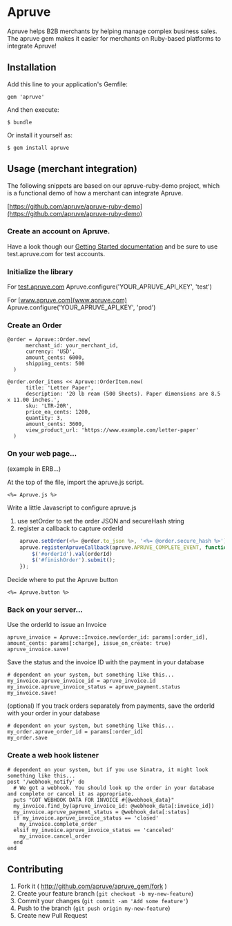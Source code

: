 # Apruve

Apruve helps B2B merchants by helping manage complex business sales. The apruve gem makes it easier for merchants on
Ruby-based platforms to integrate Apruve!

## Installation

Add this line to your application's Gemfile:

    gem 'apruve'

And then execute:

    $ bundle

Or install it yourself as:

    $ gem install apruve

## Usage (merchant integration)

The following snippets are based on our apruve-ruby-demo project, which is a functional demo of how a merchant can
integrate Apruve.

[https://github.com/apruve/apruve-ruby-demo](https://github.com/apruve/apruve-ruby-demo)

### Create an account on Apruve.

Have a look though our [Getting Started documentation](https://www.apruve.com/doc/developers/) and be sure to use
test.apruve.com for test accounts.

### Initialize the library

For [test.apruve.com](test.apruve.com)
    Apruve.configure('YOUR_APRUVE_API_KEY', 'test')

For [www.apruve.com](www.apruve.com)
    Apruve.configure('YOUR_APRUVE_API_KEY', 'prod')

### Create an Order

    @order = Apruve::Order.new(
          merchant_id: your_merchant_id,
          currency: 'USD',
          amount_cents: 6000,
          shipping_cents: 500
      )

    @order.order_items << Apruve::OrderItem.new(
          title: 'Letter Paper',
          description: '20 lb ream (500 Sheets). Paper dimensions are 8.5 x 11.00 inches.',
          sku: 'LTR-20R',
          price_ea_cents: 1200,
          quantity: 3,
          amount_cents: 3600,
          view_product_url: 'https://www.example.com/letter-paper'
      )

### On your web page...

(example in ERB...)

At the top of the file, import the apruve.js script.

    <%= Apruve.js %>

Write a little Javascript to configure apruve.js

1. use setOrder to set the order JSON and secureHash string
1. register a callback to capture orderId

``` javascript
    apruve.setOrder(<%= @order.to_json %>, '<%= @order.secure_hash %>');
    apruve.registerApruveCallback(apruve.APRUVE_COMPLETE_EVENT, function (orderId) {
        $('#orderId').val(orderId)
        $('#finishOrder').submit();
    });
```

Decide where to put the Apruve button

    <%= Apruve.button %>

### Back on your server...

Use the orderId to issue an Invoice

    apruve_invoice = Apruve::Invoice.new(order_id: params[:order_id], amount_cents: params[:charge], issue_on_create: true)
    apruve_invoice.save!

Save the status and the invoice ID with the payment in your database

    # dependent on your system, but something like this...
    my_invoice.apruve_invoice_id = apruve_invoice.id
    my_invoice.apruve_invoice_status = apruve_payment.status
    my_invoice.save!

(optional) If you track orders separately from payments, save the orderId with your order in your database

    # dependent on your system, but something like this...
    my_order.apruve_order_id = params[:order_id]
    my_order.save

### Create a web hook listener

    # dependent on your system, but if you use Sinatra, it might look something like this...
    post '/webhook_notify' do
      # We got a webhook. You should look up the order in your database and complete or cancel it as appropriate.
      puts "GOT WEBHOOK DATA FOR INVOICE #{@webhook_data}"
      my_invoice.find_by(apruve_invoice_id: @webhook_data[:invoice_id])
      my_invoice.apruve_payment_status = @webhook_data[:status]
      if my_invoice.apruve_invoice_status == 'closed'
        my_invoice.complete_order
      elsif my_invoice.apruve_invoice_status == 'canceled'
        my_invoice.cancel_order
      end
    end

## Contributing

1. Fork it ( http://github.com/apruve/apruve_gem/fork )
2. Create your feature branch (`git checkout -b my-new-feature`)
3. Commit your changes (`git commit -am 'Add some feature'`)
4. Push to the branch (`git push origin my-new-feature`)
5. Create new Pull Request

